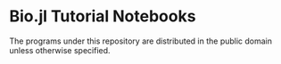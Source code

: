 # Bio.jl Tutorial Notebooks

The programs under this repository are distributed in the public domain unless
otherwise specified.

